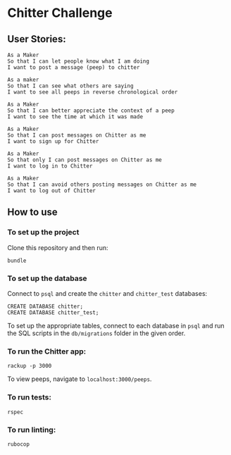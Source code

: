 Chitter Challenge
=================

User Stories:
-------

```
As a Maker
So that I can let people know what I am doing  
I want to post a message (peep) to chitter

As a maker
So that I can see what others are saying  
I want to see all peeps in reverse chronological order

As a Maker
So that I can better appreciate the context of a peep
I want to see the time at which it was made

As a Maker
So that I can post messages on Chitter as me
I want to sign up for Chitter

As a Maker
So that only I can post messages on Chitter as me
I want to log in to Chitter

As a Maker
So that I can avoid others posting messages on Chitter as me
I want to log out of Chitter
```

## How to use
 
 ### To set up the project
 
 Clone this repository and then run:
 
 ```
 bundle
 ```
 
 ### To set up the database
 
 Connect to `psql` and create the `chitter` and `chitter_test` databases:
 
 ```
 CREATE DATABASE chitter;
 CREATE DATABASE chitter_test;
 ```
 
 To set up the appropriate tables, connect to each database in `psql` and run the SQL scripts in the `db/migrations` folder in  the given order.
 
 ### To run the Chitter app:
 
 ```
 rackup -p 3000
 ```
 
 To view peeps, navigate to `localhost:3000/peeps`.
 
 ### To run tests:
 
 ```
 rspec
 ```
 
 ### To run linting:
 
 ```
 rubocop
 ```

